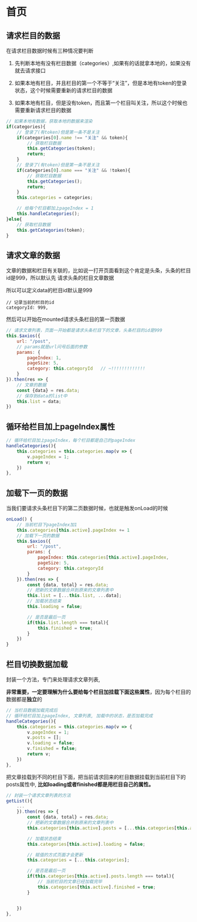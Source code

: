 # 首页

## 请求栏目的数据

在请求栏目数据时候有三种情况要判断

1. 先判断本地有没有栏目数据（categories）,如果有的话就拿本地的，如果没有就去请求接口

2. 如果本地有栏目，并且栏目的第一个不等于“关注”，但是本地有token的登录状态，这个时候需要重新的请求栏目的数据
3. 如果本地有栏目，但是没有token，而且第一个栏目叫关注，所以这个时候也需要重新请求栏目的数据

```js
// 如果本地有数据，获取本地的数据来渲染
if(categories){
    // 登录了(有token)但是第一条不是关注
    if(categories[0].name !== "关注" && token){
        // 获取栏目数据
        this.getCategories(token);
        return;
    }
    // 登录了(有token)但是第一条不是关注
    if(categories[0].name === "关注" && !token){
        // 获取栏目数据
        this.getCategories();
        return;
    }
    this.categories = categories;

    // 给每个栏目都加上pageIndex = 1
    this.handleCategories();
}else{
    // 获取栏目数据
    this.getCategories(token);
}
```



## 请求文章的数据

文章的数据和栏目有关联的，比如说一打开页面看到这个肯定是头条，头条的栏目id是999，所以默认先 请求头条的栏目文章数据

所以可以定义data的栏目id默认是999

```
// 记录当前的栏目的id
categoryId: 999,
```

然后可以开始在mounted请求头条栏目的第一页数据

```js
// 请求文章列表，页面一开始都是请求头条栏目下的文章，头条栏目的id是999
this.$axios({
    url: "/post",
    // params就是url问号后面的参数
    params: {
        pageIndex: 1,
        pageSize: 5,
        category: this.categoryId   // ~!!!!!!!!!!!!!
    }
}).then(res => {
    // 文章的数据
    const {data} = res.data;
    // 保存到data的list中
    this.list = data;
})
```

## 循环给栏目加上pageIndex属性

```js
// 循环给栏目加上pageIndex，每个栏目都是自己的pageIndex
handleCategories(){
    this.categories = this.categories.map(v => {
    	v.pageIndex = 1;
    	return v;
    })
},
```



## 加载下一页的数据

当我们要请求头条栏目下的第二页数据时候，也就是触发onLoad的时候

```js
onLoad() {
    // 当前栏目下pageIndex加1
    this.categories[this.active].pageIndex += 1
    // 加载下一页的数据
    this.$axios({
        url: "/post",
        params: {
            pageIndex: this.categories[this.active].pageIndex,
            pageSize: 5,
            category: this.categoryId
        }
    }).then(res => {
        const {data, total} = res.data;
        // 把新的文章数据合并到原来的文章列表中
        this.list = [...this.list, ...data];
        // 加载状态结束
        this.loading = false;

        // 是否是最后一页
        if(this.list.length === total){
            this.finished = true;
        }
    })
}
```



## 栏目切换数据加载

封装一个方法，专门来处理请求文章列表,

**非常重要，一定要理解为什么要给每个栏目加挂载下面这些属性**，因为每个栏目的数据都是**独立**的

```js
// 当栏目数据加载完成后
// 循环给栏目加上pageIndex, 文章列表, 加载中的状态，是否加载完成
handleCategories(){
    this.categories = this.categories.map(v => {
        v.pageIndex = 1;
        v.posts = [];
        v.loading = false;
        v.finished = false;
        return v;
    })
},
```

把文章挂载到不同的栏目下面，把当前请求回来的栏目数据挂载到当前栏目下的posts属性中, **比如loading或者finished都是用栏目自己的属性。**

```js
// 封装一个请求文章列表的方法
getList(){
	...
    }).then(res => {
        const {data, total} = res.data;
        // 把新的文章数据合并到原来的文章列表中
        this.categories[this.active].posts = [...this.categories[this.active].posts, ...data]; 

        // 加载状态结束
        this.categories[this.active].loading = false;

        // 赋值的方式页面才会更新
        this.categories = [...this.categories];

        // 是否是最后一页
        if(this.categories[this.active].posts.length === total){
            // 当前栏目的文章已经加载完毕
            this.categories[this.active].finished = true;
        }


    })
},
```




















